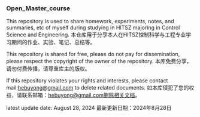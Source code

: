 ### Open_Master_course

This repository is used to share homework, experiments, notes, and summaries, etc of myself during studying in HITSZ majoring in Control Science and Engineering.
本仓库用于分享本人在HITSZ控制科学与工程专业学习期间的作业、实验、笔记、总结等。

This repository is shared for free, please do not pay for dissemination, please respect the copyright of the owner of the repository.
本库免费分享，请勿付费传播，请尊重库主的版权。

If this repository violates your rights and interests, please contact mail:hebuyong@gmail.com to delete related documents.
如本库侵犯了您的权益，请联系邮箱：hebuyong@gmail.com删除相关文档。

latest update date: August 28, 2024
最新更新日期：2024年8月28日
